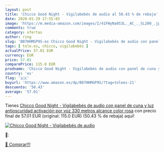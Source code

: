 ```yaml
---
layout: post
title: 'Chicco Good Night - Vigilabebés de audio al 50.43 % de rebaja'
date: 2020-01-29 17:55:03
image: 'https://m.media-amazon.com/images/I/41FWyNa0S3L._AC_._SL200_.jpg'
comments: true
category: ofertas
author: ring
slug: 'B07HHMGP9S-es Chicco Good Night - Vigilabebés de audio con panel de cuna...'
tags: [ tole.es, chicco, vigilabebés ]
actualPrice: 57.01 EUR
currency: EUR
price: 57.01
comparePrice: 115.0 EUR
prodname: 'Chicco Good Night - Vigilabebés de audio con panel de cuna y luz antioscuridad  activación por voz  330 metros alcance  color rosa'
country: 'es'
flag: '🇪🇸'
buyurl: 'https://www.amazon.es/dp/B07HHMGP9S/?tag=tolees-21'
descuento: '50.43'
average: '57.01'
---
```


Tienes [Chicco Good Night - Vigilabebés de audio con panel de cuna y luz antioscuridad  activación por voz  330 metros alcance  color rosa](https://www.amazon.es/dp/B07HHMGP9S/?tag=tolees-21) con precio final de  57.01 EUR (original: 115.0 EUR) (50.43 %  de rebaja) aqui!

[![Chicco Good Night - Vigilabebés de audio](https://m.media-amazon.com/images/I/41FWyNa0S3L._AC_._SL200_.jpg)](https://www.amazon.es/dp/B07HHMGP9S/?tag=tolees-21)

🔎:


[🛒 Comprar!!!](https://www.amazon.es/dp/B07HHMGP9S/?tag=tolees-21)
